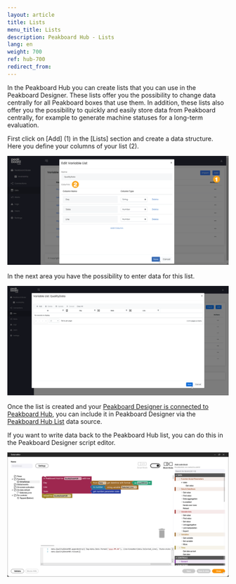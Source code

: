```yaml
---
layout: article
title: Lists
menu_title: Lists
description: Peakboard Hub - Lists 
lang: en
weight: 700
ref: hub-700
redirect_from:
---
```


In the Peakboard Hub you can create lists that you can use in the Peakboard Designer.
These lists offer you the possibility to change data centrally for all Peakboard boxes that use them.
In addition, these lists also offer you the possibility to quickly and easily store data from Peakboard centrally, for example to generate machine statuses for a long-term evaluation.

First click on [Add] (1) in the [Lists] section and create a data structure.
Here you define your columns of your list (2).

![Add list](/assets/images/hub/hub_list1.png)

In the next area you have the possibility to enter data for this list.

![Enter data](/assets/images/hub/hub_list2.png)

Once the list is created and your [Peakboard Designer is connected to Peakboard Hub](/hub/en-hub_connectpbdesigner.html), you can include it in Peakboard Designer via the [Peakboard Hub List](/data_sources/en-peakboard-hub-list.html) data source.

If you want to write data back to the Peakboard Hub list, you can do this in the Peakboard Designer script editor.

![Script editor](/assets/images/hub/en_hub_list3.png)
